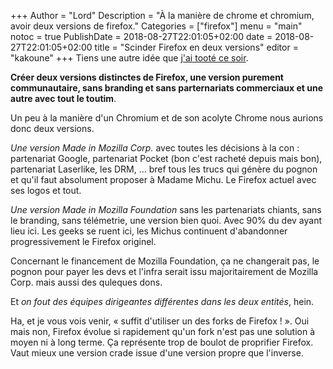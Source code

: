 +++
Author = "Lord"
Description = "À la manière de chrome et chromium, avoir deux versions de firefox."
Categories = ["firefox"]
menu = "main"
notoc = true
PublishDate = 2018-08-27T22:01:05+02:00
date = 2018-08-27T22:01:05+02:00
title = "Scinder Firefox en deux versions"
editor = "kakoune"
+++
Tiens une autre idée que [j'ai tooté ce soir](https://octodon.social/@lord/100623082373174730).

**Créer deux versions distinctes de Firefox, une version purement communautaire, sans branding et sans parternariats commerciaux et une autre avec tout le toutim**.

Un peu à la manière d'un Chromium et de son acolyte Chrome nous aurions donc deux versions.

*Une version Made in Mozilla Corp.* avec toutes les décisions à la con : partenariat Google, partenariat Pocket (bon c'est racheté depuis mais bon), partenariat Laserlike, les DRM, … bref tous les trucs qui génère du pognon et qu'il faut absolument proposer à Madame Michu.
Le Firefox actuel avec ses logos et tout.

*Une version Made in Mozilla Foundation* sans les partenariats chiants, sans le branding, sans télémetrie, une version bien quoi.
Avec 90% du dev ayant lieu ici.
Les geeks se ruent ici, les Michus continuent d'abandonner progressivement le Firefox originel.

Concernant le financement de Mozilla Foundation, ça ne changerait pas, le pognon pour payer les devs et l'infra serait issu majoritairement de Mozilla Corp. mais aussi des quleques dons.

Et *on fout des équipes dirigeantes différentes dans les deux entités*, hein.

Ha, et je vous vois venir, « suffit d'utiliser un des forks de Firefox ! ».
Oui mais non, Firefox évolue si rapidement qu'un fork n'est pas une solution à moyen ni à long terme.
Ça représente trop de boulot de proprifier Firefox.
Vaut mieux une version crade issue d'une version propre que l'inverse.
